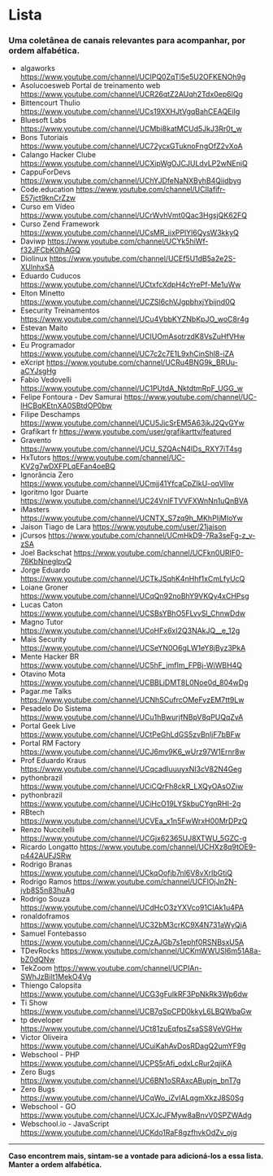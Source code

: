 # Lista
### Uma coletânea de canais relevantes para acompanhar, por ordem alfabética.

- algaworks https://www.youtube.com/channel/UCIPQ0ZqTl5e5U2OFKENOh9g
- Asolucoesweb Portal de treinamento web https://www.youtube.com/channel/UCR26qtZ2AUqh2Tdx0ep6lQg
- Bittencourt Thulio https://www.youtube.com/channel/UCs19XXHJtVgqBahCEAQEiIg
- Bluesoft Labs https://www.youtube.com/channel/UCMbi8katMCUd5JkJ3Rr0t_w
- Bons Tutoriais https://www.youtube.com/channel/UC72ycxGTuknoFngOfZ2vXoA
- Calango Hacker Clube https://www.youtube.com/channel/UCXipWgOJCJULdvLP2wNEnjQ
- CappuForDevs https://www.youtube.com/channel/UChYJDfeNaNXByhB4Qiidbyg
- Code.education https://www.youtube.com/channel/UCIlafifr-E57jct9knCrZzw
- Curso em Vídeo https://www.youtube.com/channel/UCrWvhVmt0Qac3HgsjQK62FQ
- Curso Zend Framework https://www.youtube.com/channel/UCsMR_iixPPlYl6QysW3kkyQ
- Daviwp https://www.youtube.com/channel/UCYk5hiWf-f32JFCbK0lhAGQ
- Diolinux https://www.youtube.com/channel/UCEf5U1dB5a2e2S-XUlnhxSA
- Eduardo Cuducos https://www.youtube.com/channel/UCtxfcXdpH4cYrePf-Me1uWw
- Elton Minetto https://www.youtube.com/channel/UCZSl6chVJgpbhxjYbijnd0Q
- Esecurity Treinamentos https://www.youtube.com/channel/UCu4VbbKYZNbKpJO_woC8r4g
- Estevan Maito https://www.youtube.com/channel/UCIUOmAsotrzdK8VsZuHfVHw
- Eu Programador https://www.youtube.com/channel/UC7c2c7E1L9xhCinShl8-iZA
- eXcript https://www.youtube.com/channel/UCRu4BNG9k_BRUu-aCYJsgHg
- Fabio Vedovelli https://www.youtube.com/channel/UC1PUtdA_NktdtmRpF_UGG_w
- Felipe Fontoura - Dev Samurai https://www.youtube.com/channel/UC-lHCBqKEtnXA0SBtdOP0bw
- Filipe Deschamps https://www.youtube.com/channel/UCU5JicSrEM5A63jkJ2QvGYw
- Grafikart fr https://www.youtube.com/user/grafikarttv/featured
- Gravento https://www.youtube.com/channel/UCU_SZQAcN4IDs_RXY7iT4sg
- HxTutors https://www.youtube.com/channel/UC-KV2g7wDXFPLqEFan4oeBQ
- Ignorância Zero https://www.youtube.com/channel/UCmjj41YfcaCpZIkU-oqVIIw
- Igoritmo Igor Duarte https://www.youtube.com/channel/UC24VnlFTVVFXWnNn1uQnBVA
- iMasters https://www.youtube.com/channel/UCNTX_S7zq9h_MKhPljMIoYw
- Jaison Tiago de Lara https://www.youtube.com/user/21jaison
- jCursos https://www.youtube.com/channel/UCmHkD9-7Ra3seFg-z_v-zSA
- Joel Backschat https://www.youtube.com/channel/UCFkn0URIF0-76KbNneglpvQ
- Jorge Eduardo https://www.youtube.com/channel/UCTkJSqhK4nHhf1xCmLfyUcQ
- Loiane Groner https://www.youtube.com/channel/UCqQn92noBhY9VKQy4xCHPsg
- Lucas Caton https://www.youtube.com/channel/UCSBsYBhO5FLvvSl_ChnwDdw
- Magno Tutor https://www.youtube.com/channel/UCoHFx6xI2Q3NAkJQ__e_12g
- Mais Security https://www.youtube.com/channel/UCSeYN0O6gLW1eY8jByz3PkA
- Mente Hacker BR https://www.youtube.com/channel/UC5hF_jmfIm_FPBj-WiWBH4Q
- Otavino Mota https://www.youtube.com/channel/UCBBLiDMT8L0Noe0d_804wDg
- Pagar.me Talks https://www.youtube.com/channel/UCNhSCufrcOMeFvzEM7tt9Lw
- Pesadelo Do Sistema https://www.youtube.com/channel/UCu1hBwurjfNBpV8qPUQqZvA
- Portal Geek Live https://www.youtube.com/channel/UCtPeGhLdGS5zvBnIjF7bBFw
- Portal RM Factory https://www.youtube.com/channel/UCJ6mv9K6_wUrz97W1Ernr8w
- Prof Eduardo Kraus https://www.youtube.com/channel/UCqcadIuuuyxNI3cV82N4Geg
- pythonbrazil https://www.youtube.com/channel/UCiCQrFh8ckR_LXQyOAsOZiw
- pythonbrazil https://www.youtube.com/channel/UCiHcO19LYSkbuCYgnRHI-2g
- RBtech https://www.youtube.com/channel/UCVEa_x1n5FwWrxH00MrDPzQ
- Renzo Nuccitelli https://www.youtube.com/channel/UCGjx62365UJ8XTWU_5GZC-g
- Ricardo Longatto https://www.youtube.com/channel/UCHXz8q9tOE9-p442AUFJSRw
- Rodrigo Branas https://www.youtube.com/channel/UCkqOofjb7nl6V8vXrIbGtiQ
- Rodrigo Ramos https://www.youtube.com/channel/UCFlOjJn2N-jvb8S5n83huAg
- Rodrigo Souza https://www.youtube.com/channel/UCdHcO3zYXVco91CIAk1u4PA
- ronaldoframos https://www.youtube.com/channel/UC32bM3crKC9X4N731aWyQjA
- Samuel Fontebasso https://www.youtube.com/channel/UCzAJGb7s1ephf0RSNBsxU5A
- TDevRocks https://www.youtube.com/channel/UCKmWWUSI6m51A8a-bZ0dQNw
- TekZoom https://www.youtube.com/channel/UCPIAn-SWhJzBilt1MekO4Vg
- Thiengo Calopsita https://www.youtube.com/channel/UCG3gFuIkRF3PpNkRk3Wp6dw
- Ti Show https://www.youtube.com/channel/UCB7gSpCPD0kkyL6LBQWbaGw
- tp developer https://www.youtube.com/channel/UCt81zuEqfpsZsaSS8VeVGHw
- Victor Oliveira https://www.youtube.com/channel/UCuiKahAvDosRDagQ2umYF9g
- Webschool - PHP https://www.youtube.com/channel/UCPS5rAfi_odxLcRur2qjiKA
- Zero Bugs https://www.youtube.com/channel/UC6BN1oSRAxcABupjn_bnT7g
- Zero Bugs https://www.youtube.com/channel/UCqWo_iZvIALqgmXkzJ8S0Sg
- Webschool - GO https://www.youtube.com/channel/UCXJcJFMyw8aBnvV0SPZWAdg
- Webschool.io - JavaScript https://www.youtube.com/channel/UCKdo1RaF8gzfhvkOdZv_ojg

---

**Caso encontrem mais, sintam-se a vontade para adicioná-los a essa lista. Manter a ordem alfabética.**
